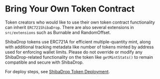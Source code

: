 # Bring Your Own Token Contract

Token creators who would like to use their own token contract functionality can inherit `ERC721ShibaDrop`. There are also several extensions in `src/extensions` such as Burnable and RandomOffset.

ShibaDrop tokens use ERC721A for efficient multiple-quantity mint, along with additional tracking metadata like number of tokens minted by address used for enforcing wallet limits. Please do not override or modify any ShibaDrop-related functionality on the token like `getMintStats()` to remain compatible and secure with ShibaDrop.

For deploy steps, see [ShibaDrop Token Deployment](./ShibaDropTokenDeployment.md).
